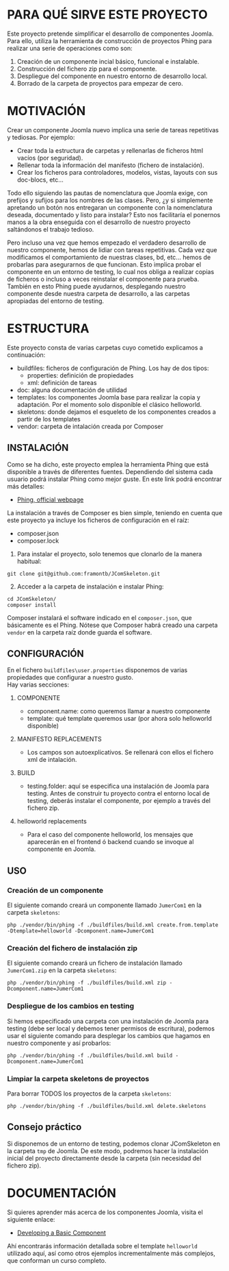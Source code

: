 # PARA QUÉ SIRVE ESTE PROYECTO

Este proyecto pretende simplificar el desarrollo de componentes Joomla.
Para ello, utiliza la herramienta de construcción de proyectos Phing para realizar una serie de operaciones como son:

1. Creación de un componente incial básico, funcional e instalable.
2. Construcción del fichero zip para el componente.
3. Despliegue del componente en nuestro entorno de desarrollo local.
4. Borrado de la carpeta de proyectos para empezar de cero.

# MOTIVACIÓN

Crear un componente Joomla nuevo implica una serie de tareas repetitivas y tediosas.
Por ejemplo: 
* Crear toda la estructura de carpetas y rellenarlas de ficheros html vacíos (por seguridad). 
* Rellenar toda la información del manifesto (fichero de  instalación). 
* Crear los ficheros para controladores, modelos, vistas, layouts con sus doc-blocs, etc... 

Todo ello siguiendo las pautas de nomenclatura que Joomla exige, con prefijos y sufijos para los nombres de las clases. Pero, ¿y si simplemente apretando un botón nos entregaran un componente con la nomenclatura
deseada, documentado y listo para instalar? Esto nos facilitaría el ponernos manos a la obra enseguida con
el desarrollo de nuestro proyecto saltándonos el trabajo tedioso.

Pero incluso una vez que hemos empezado el verdadero desarrollo de nuestro componente, hemos de lidiar con
tareas repetitivas. Cada vez que modificamos el comportamiento de nuestras clases, bd, etc... hemos de probarlas para asegurarnos de que funcionan. Esto implica probar el componente en un entorno de testing, 
lo cual nos obliga a realizar copias de ficheros o incluso a veces reinstalar el componente para prueba. 
También en esto Phing puede ayudarnos, desplegando nuestro componente desde nuestra carpeta de desarrollo, 
a las carpetas apropiadas del entorno de testing.

# ESTRUCTURA

Este proyecto consta de varias carpetas cuyo cometido explicamos a continuación:
* buildfiles: ficheros de configuración de Phing. Los hay de dos tipos:
    * properties: definición de propiedades
    * xml: definición de tareas
* doc: alguna documentación de utilidad
* templates: los componentes Joomla base para realizar la copia y adaptación. 
Por el momento solo disponible el clásico helloworld.
* skeletons: donde dejamos el esqueleto de los componentes creados a partir de los templates
* vendor: carpeta de intalación creada por Composer

## INSTALACIÓN

Como se ha dicho, este proyecto emplea la herramienta Phing que está disponible a través de diferentes fuentes.
Dependiendo del sistema cada usuario podrá instalar Phing como mejor guste. En este link podrá encontrar más 
detalles:
* [Phing, official webpage](https://www.phing.info/)

La instalación a través de Composer es bien simple, teniendo en cuenta que este proyecto ya incluye los ficheros
de configuración en el raíz:
* composer.json
* composer.lock

1. Para instalar el proyecto, solo tenemos que clonarlo de la manera habitual:
```
git clone git@github.com:framontb/JComSkeleton.git
```
2. Acceder a la carpeta de instalación e instalar Phing:
```
cd JComSkeleton/
composer install
```


Composer instalará el software indicado en el `composer.json`, que básicamente es el Phing.
Nótese que Composer habrá creado una carpeta `vendor` en la carpeta raíz donde guarda el software.

## CONFIGURACIÓN


En el fichero `buildfiles\user.properties` disponemos de varias propiedades que configurar a nuestro gusto.  
Hay varias secciones:  
1. COMPONENTE
    * component.name: como queremos llamar a nuestro componente
    * template: qué template queremos usar (por ahora solo helloworld disponible)

2. MANIFESTO REPLACEMENTS
    * Los campos son autoexplicativos. Se rellenará con ellos el fichero xml de intalación.

3. BUILD
    * testing.folder: aquí se especifica una instalación de Joomla para testing. Antes de construir tu proyecto contra el entorno local de testing, deberás instalar el componente, por ejemplo a través del fichero zip.

4. helloworld replacements
    * Para el caso del componente helloworld, los mensajes que aparecerán en el frontend ó backend cuando se invoque al componente en Joomla.

## USO

### Creación de un componente

El siguiente comando creará un componente llamado `JumerCom1` en la carpeta `skeletons`:

`php ./vendor/bin/phing -f ./buildfiles/build.xml create.from.template -Dtemplate=helloworld -Dcomponent.name=JumerCom1`

### Creación del fichero de instalación zip

El siguiente comando creará un fichero de instalación llamado `JumerCom1.zip` en la carpeta `skeletons`:

`php ./vendor/bin/phing -f ./buildfiles/build.xml zip -Dcomponent.name=JumerCom1`

### Despliegue de los cambios en testing

Si hemos especificado una carpeta con una instalación de Joomla para testing (debe ser local y debemos tener permisos de escritura), podemos usar el siguiente comando para desplegar los cambios que hagamos en nuestro componente y así probarlos:

`php ./vendor/bin/phing -f ./buildfiles/build.xml build -Dcomponent.name=JumerCom1`

### Limpiar la carpeta skeletons de proyectos

Para borrar TODOS los proyectos de la carpeta `skeletons`:

`php ./vendor/bin/phing -f ./buildfiles/build.xml delete.skeletons`

## Consejo práctico

Si disponemos de un entorno de testing, podemos clonar JComSkeleton en la carpeta `tmp` de Joomla. De este modo, podremos hacer la instalación inicial del proyecto directamente desde la carpeta (sin necesidad del fichero zip).

# DOCUMENTACIÓN

Si quieres aprender más acerca de los componentes Joomla, visita el siguiente enlace:

* [Developing a Basic Component](https://docs.joomla.org/J3.x:Developing_an_MVC_Component/Developing_a_Basic_Component)

Ahí encontrarás información detallada sobre el template `helloworld` utilizado aquí, así como otros ejemplos incrementalmente más complejos, que conforman un curso completo.